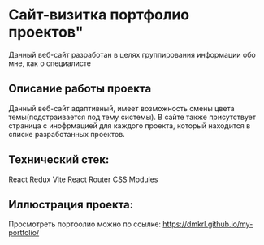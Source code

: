 # Сайт-визитка портфолио проектов"

Данный веб-сайт разработан в целях группирования информации обо мне, как о специалисте

## Описание работы проекта

Данный веб-сайт адаптивный, имеет возможность смены цвета темы(подстраивается под тему системы). В сайте также присутствует страница с инофрмацией для каждого проекта, который находится в списке разработанных проектов.

## Технический стек:

React
Redux
Vite
React Router
CSS Modules

## Иллюстрация проекта:

Просмотреть портфолио можно по ссылке: https://dmkrl.github.io/my-portfolio/ 
